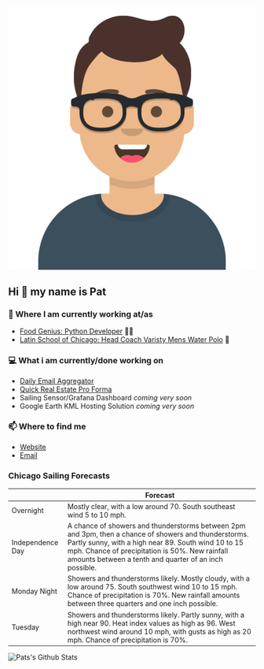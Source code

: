 [![Social banner for p-j-falconer](https://raw.githubusercontent.com/P-J-FALCONER/P-J-FALCONER/master/assets/avataaars.svg)](https://patfalconer.com/)
## Hi :wave: my name is Pat

### 💼 Where I am currently working at/as
- [Food Genius: Python Developer](https://getfoodgenius.com/) 🍔🐍
- [Latin School of Chicago: Head Coach Varisty Mens Water Polo](https://www.latinschool.org/) 🤽


### 💻 What i am currently/done working on
 - [Daily Email Aggregator](https://github.com/P-J-FALCONER/dott_daily_mail)
 - [Quick Real Estate Pro Forma](https://github.com/P-J-FALCONER/henry)
 - Sailing Sensor/Grafana Dashboard *coming very soon*
 - Google Earth KML Hosting Solution *coming very soon*

### 📫 Where to find me
 - [Website](https://patfalconer.com/)
 - [Email](mailto:patrick.j.falconer@gmail.com)


### Chicago Sailing Forecasts
|   | Forecast  |
|---|---|
| Overnight | Mostly clear, with a low around 70. South southeast wind 5 to 10 mph. |
| Independence Day | A chance of showers and thunderstorms between 2pm and 3pm, then a chance of showers and thunderstorms. Partly sunny, with a high near 89. South wind 10 to 15 mph. Chance of precipitation is 50%. New rainfall amounts between a tenth and quarter of an inch possible. |
| Monday Night | Showers and thunderstorms likely. Mostly cloudy, with a low around 75. South southwest wind 10 to 15 mph. Chance of precipitation is 70%. New rainfall amounts between three quarters and one inch possible. |
| Tuesday | Showers and thunderstorms likely. Partly sunny, with a high near 90. Heat index values as high as 96. West northwest wind around 10 mph, with gusts as high as 20 mph. Chance of precipitation is 70%. |

![Pats's Github Stats](https://github-readme-stats.vercel.app/api?username=p-j-falconer&show_icons=true&theme=radical)
